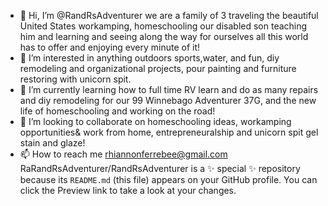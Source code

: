 - 👋 Hi, I’m @RandRsAdventurer we are a family of 3 traveling the beautiful United States workamping, homeschooling our disabled son teaching him and learning and seeing along the way for ourselves all this world has to offer and enjoying every minute of it!
- 👀 I’m interested in anything outdoors sports,water, and fun, diy remodeling and organizational projects, pour painting and furniture restoring with unicorn spit.
- 🌱 I’m currently learning how to full time RV learn and do as many repairs and diy remodeling for our 99 Winnebago Adventurer 37G, and the new life of homeschooling and working on the road!
- 💞️ I’m looking to collaborate on homeschooling ideas, workamping opportunities& work from home, entrepreneuralship and unicorn spit gel stain and glaze!
- 📫 How to reach me rhiannonferrebee@gmail.com 
RaRandRsAdventurer/RandRsAdventurer is a ✨ special ✨ repository because its `README.md` (this file) appears on your GitHub profile.
You can click the Preview link to take a look at your changes.

